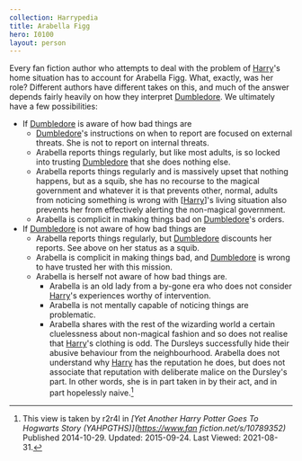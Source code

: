 ```yaml
---
collection: Harrypedia
title: Arabella Figg
hero: I0100
layout: person
---
```


Every fan fiction author who attempts to deal with the problem of [Harry]'s home
situation has to account for Arabella Figg.  What, exactly, was her role?
Different authors have different takes on this, and much of the answer depends
fairly heavily on how they interpret [Dumbledore].  We ultimately have a few
possibilities:

* If [Dumbledore] is aware of how bad things are
	* [Dumbledore]'s instructions on when to report are focused on external
	  threats.  She is not to report on internal threats.
	* Arabella reports things regularly, but like most adults, is so locked into
	  trusting [Dumbledore] that she does nothing else.
	* Arabella reports things regularly and is massively upset that nothing
	  happens, but as a squib, she has no recourse to the magical government and
		whatever it is that prevents other, normal, adults from noticing something
		is wrong with [[Harry]]'s living situation also prevents her from
		effectively alerting the non-magical government.
	* Arabella is complicit in making things bad on [Dumbledore]'s orders.
* If [Dumbledore] is not aware of how bad things are
	* Arabella reports things regularly, but [Dumbledore] discounts her
	  reports.  See above on her status as a squib.
	* Arabella is complicit in making things bad, and [Dumbledore] is wrong to
	  have trusted her with this mission.
	* Arabella is herself not aware of how bad things are.
		* Arabella is an old lady from a by-gone era who does not consider [Harry]'s
		  experiences worthy of intervention.
		* Arabella is not mentally capable of noticing things are problematic.
		* Arabella shares with the rest of the wizarding world a certain
		  cluelessness about non-magical fashion and so does not realise that
			[Harry]'s clothing is odd.  The Dursleys successfully hide their abusive
			behaviour from the neighbourhood.  Arabella does not understand why [Harry]
			has the reputation he does, but does not associate that reputation with
			deliberate malice on the Dursley's part.  In other words, she is in part
			taken in by their act, and in part hopelessly naive.[^20210831-1]

[Dumbledore]: <../../Dumbledore/Albus_Percival_Wulfric_Brian/>

[Harry]: <../../Potter/Harry_James/>

[^20210831-1]: This view is taken by r2r4l in
    _[Yet Another Harry Potter Goes To Hogwarts Story (YAHPGTHS)](https://www.fan fiction.net/s/10789352)_
		Published 2014-10-29. Updated: 2015-09-24. Last Viewed: 2021-08-31.
